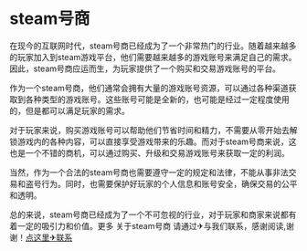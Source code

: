 # steam号商

在现今的互联网时代，steam号商已经成为了一个非常热门的行业。随着越来越多的玩家加入到steam游戏平台，他们需要越来越多的游戏账号来满足自己的需求。因此，steam号商应运而生，为玩家提供了一个购买和交易游戏账号的平台。

作为一个steam号商，他们通常会拥有大量的游戏账号资源，可以通过各种渠道获取到各种类型的游戏账号。这些账号可能是全新的，也可能是经过一定程度使用的，但是都可以满足玩家的需求。

对于玩家来说，购买游戏账号可以帮助他们节省时间和精力，不需要从零开始去解锁游戏内的各种内容，可以直接享受游戏带来的乐趣。而对于steam号商来说，这也是一个不错的商机，可以通过购买、升级和交易游戏账号来获取一定的利润。

当然，作为一个合法的steam号商也需要遵守一定的规定和法律，不能从事非法交易和盗号行为。同时，也需要保护好玩家的个人信息和账号安全，确保交易的公平和透明。

总的来说，steam号商已经成为了一个不可忽视的行业，对于玩家和商家来说都有着一定的吸引力和价值。更多 关于steam号商 请通过✈与我们联系，感谢阅读,谢谢！[点这里✈联系](https://ads.k02.cc)
